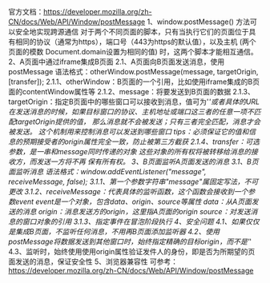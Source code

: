 官方文档：https://developer.mozilla.org/zh-CN/docs/Web/API/Window/postMessage
1、window.postMessage() 方法可以安全地实现跨源通信
    对于两个不同页面的脚本，只有当执行它们的页面位于具有相同的协议（通常为https），端口号（443为https的默认值），以及主机  (两个页面的模数 Document.domain设置为相同的值) 时，这两个脚本才能相互通信。
2、A页面中通过iframe集成B页面
    2.1、A页面向B页面发送消息，使用postMessage
        语法格式：otherWindow.postMessage(message, targetOrigin, [transfer]);
        2.1.1、otherWindow：B页面的一个引用，比如使用iframe集成的B页面的contentWindow属性等
        2.1.2、message：将要发送到B页面的数据
        2.1.3、targetOrigin：指定B页面中的哪些窗口可以接收到消息，值可为'*'或者具体的URL
                在发送消息的时候，如果目标窗口的协议、主机地址或端口这三者的任意一项不匹配targetOrigin提供的值，
                那么消息就不会被发送；只有三者完全匹配，消息才会被发送。
                这个机制用来控制消息可以发送到哪些窗口
               tips：必须保证它的值和信息的预期接受者的origin属性完全一致，防止被第三方截获
        2.1.4、transfer：可选参数，是一串和message同时传递的对象
                这些对象的所有权将被转移给消息的接收方，而发送一方将不再  保有所有权。
3、B页面监听A页面发送的消息
    3.1、B页面监听消息
        语法格式：window.addEventListener("message", receiveMessage, false);
        3.1.1、第一个参数字符串"message"属固定写法，不可更改
        3.1.2、receiveMessage：代表具体的监听函数，这个函数会接收到一个参数event
                event是一个对象，包含data、origin、source等属性
                data：从A页面发送的消息
                origin：消息发送方的origin，这里指A页面的origin
                source：对发送消息的窗口对象的引用
        3.1.3、指定事件在冒泡阶段执行
4、安全问题
    4.1、如果仅仅是集成B页面，不监听任何消息，不用再B页面添加监听器
    4.2、使用postMessage将数据发送到其他窗口时，始终指定精确的目标origin，而不是'*'
    4.3、监听时，始终使用使用origin属性验证发件人的身份，即是否为所期望的页面发送的消息，保证安全性
5、浏览器兼容性
    可参考：https://developer.mozilla.org/zh-CN/docs/Web/API/Window/postMessage